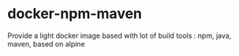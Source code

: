 # docker-npm-maven
Provide a light docker image based with lot of build tools : npm, java, maven, based on alpine
